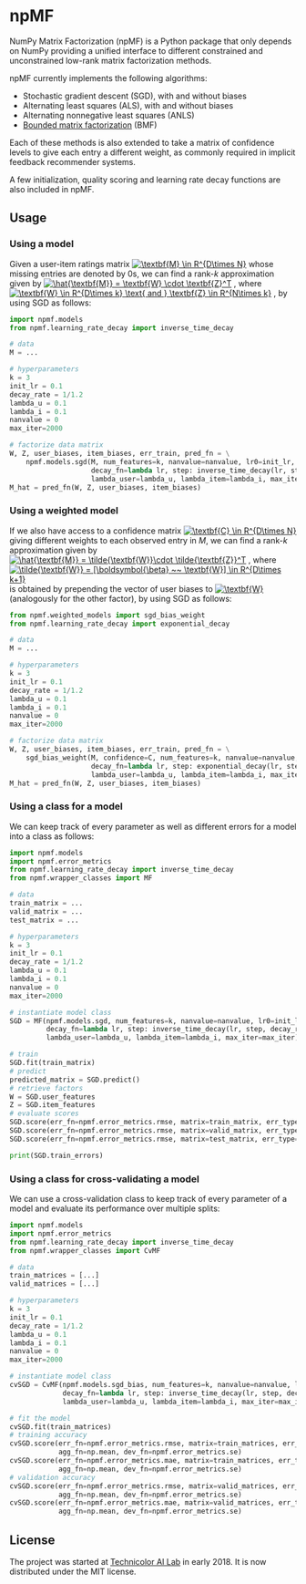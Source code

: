 # npMF

NumPy Matrix Factorization (npMF) is a Python package that only depends on NumPy providing a unified interface to different constrained and unconstrained low-rank matrix factorization methods.

npMF currently implements the following algorithms:
- Stochastic gradient descent (SGD), with and without biases
- Alternating least squares (ALS), with and without biases
- Alternating nonnegative least squares (ANLS)
- [Bounded matrix factorization](https://doi.org/10.1007/s10115-013-0710-2) (BMF)

Each of these methods is also extended to take a matrix of confidence levels to give each entry a different weight, as commonly required in implicit feedback recommender systems.

A few initialization, quality scoring and learning rate decay functions are also included in npMF.


## Usage

### Using a model

Given a user-item ratings matrix 
<a href="https://www.codecogs.com/eqnedit.php?latex=\textbf{M}&space;\in&space;R^{D\times&space;N}" target="_blank"><img src="https://latex.codecogs.com/gif.latex?\textbf{M}&space;\in&space;R^{D\times&space;N}" title="\textbf{M} \in R^{D\times N}" /></a>
whose missing entries are denoted by 0s, we can find a rank-*k* approximation given by 
<a href="https://www.codecogs.com/eqnedit.php?latex=\hat{\textbf{M}}&space;=&space;\textbf{W}&space;\cdot&space;\textbf{Z}^T" target="_blank"><img src="https://latex.codecogs.com/gif.latex?\hat{\textbf{M}}&space;=&space;\textbf{W}&space;\cdot&space;\textbf{Z}^T" title="\hat{\textbf{M}} = \textbf{W} \cdot \textbf{Z}^T" /></a>
, where 
<a href="https://www.codecogs.com/eqnedit.php?latex=\textbf{W}&space;\in&space;R^{D\times&space;k}&space;\text{&space;and&space;}&space;\textbf{Z}&space;\in&space;R^{N\times&space;k}" target="_blank"><img src="https://latex.codecogs.com/gif.latex?\textbf{W}&space;\in&space;R^{D\times&space;k}&space;\text{&space;and&space;}&space;\textbf{Z}&space;\in&space;R^{N\times&space;k}" title="\textbf{W} \in R^{D\times k} \text{ and } \textbf{Z} \in R^{N\times k}" /></a>
, by using SGD as follows:

```python
import npmf.models
from npmf.learning_rate_decay import inverse_time_decay

# data
M = ...

# hyperparameters
k = 3
init_lr = 0.1
decay_rate = 1/1.2
lambda_u = 0.1
lambda_i = 0.1
nanvalue = 0
max_iter=2000

# factorize data matrix
W, Z, user_biases, item_biases, err_train, pred_fn = \
    npmf.models.sgd(M, num_features=k, nanvalue=nanvalue, lr0=init_lr,
                    decay_fn=lambda lr, step: inverse_time_decay(lr, step, decay_rate, max_iter),
                    lambda_user=lambda_u, lambda_item=lambda_i, max_iter=max_iter)
M_hat = pred_fn(W, Z, user_biases, item_biases)
```

### Using a weighted model
If we also have access to a confidence matrix 
<a href="https://www.codecogs.com/eqnedit.php?latex=\textbf{C}&space;\in&space;R^{D\times&space;N}" target="_blank"><img src="https://latex.codecogs.com/gif.latex?\textbf{C}&space;\in&space;R^{D\times&space;N}" title="\textbf{C} \in R^{D\times N}" /></a>
giving different weights to each observed entry in *M*, we can find a rank-*k* approximation given by 
<a href="https://www.codecogs.com/eqnedit.php?latex=\hat{\textbf{M}}&space;=&space;\tilde{\textbf{W}}\cdot&space;\tilde{\textbf{Z}}^T" target="_blank"><img src="https://latex.codecogs.com/gif.latex?\hat{\textbf{M}}&space;=&space;\tilde{\textbf{W}}\cdot&space;\tilde{\textbf{Z}}^T" title="\hat{\textbf{M}} = \tilde{\textbf{W}}\cdot \tilde{\textbf{Z}}^T" /></a>
, where
<a href="https://www.codecogs.com/eqnedit.php?latex=\tilde{\textbf{W}}&space;=&space;[\boldsymbol{\beta}&space;~~&space;\textbf{W}]&space;\in&space;R^{D\times&space;k&plus;1}" target="_blank"><img src="https://latex.codecogs.com/gif.latex?\tilde{\textbf{W}}&space;=&space;[\boldsymbol{\beta}&space;~~&space;\textbf{W}]&space;\in&space;R^{D\times&space;k&plus;1}" title="\tilde{\textbf{W}} = [\boldsymbol{\beta} ~~ \textbf{W}] \in R^{D\times k+1}" /></a>
is obtained by prepending the vector of user biases to
<a href="https://www.codecogs.com/eqnedit.php?latex=\textbf{W}" target="_blank"><img src="https://latex.codecogs.com/gif.latex?\textbf{W}" title="\textbf{W}" /></a>
(analogously for the other factor), by using SGD as follows:

```python
from npmf.weighted_models import sgd_bias_weight
from npmf.learning_rate_decay import exponential_decay

# data
M = ...

# hyperparameters
k = 3
init_lr = 0.1
decay_rate = 1/1.2
lambda_u = 0.1
lambda_i = 0.1
nanvalue = 0
max_iter=2000

# factorize data matrix
W, Z, user_biases, item_biases, err_train, pred_fn = \
    sgd_bias_weight(M, confidence=C, num_features=k, nanvalue=nanvalue, lr0=init_lr,
                    decay_fn=lambda lr, step: exponential_decay(lr, step, decay_rate, max_iter),
                    lambda_user=lambda_u, lambda_item=lambda_i, max_iter=max_iter)
M_hat = pred_fn(W, Z, user_biases, item_biases)
```

### Using a class for a model
We can keep track of every parameter as well as different errors for a model into a class as follows:

```python
import npmf.models
import npmf.error_metrics
from npmf.learning_rate_decay import inverse_time_decay
from npmf.wrapper_classes import MF

# data
train_matrix = ...
valid_matrix = ...
test_matrix = ...

# hyperparameters
k = 3
init_lr = 0.1
decay_rate = 1/1.2
lambda_u = 0.1
lambda_i = 0.1
nanvalue = 0
max_iter=2000

# instantiate model class
SGD = MF(npmf.models.sgd, num_features=k, nanvalue=nanvalue, lr0=init_lr,
         decay_fn=lambda lr, step: inverse_time_decay(lr, step, decay_rate, max_iter, False),
         lambda_user=lambda_u, lambda_item=lambda_i, max_iter=max_iter)

# train
SGD.fit(train_matrix)
# predict
predicted_matrix = SGD.predict()
# retrieve factors
W = SGD.user_features 
Z = SGD.item_features
# evaluate scores
SGD.score(err_fn=npmf.error_metrics.rmse, matrix=train_matrix, err_type='train')
SGD.score(err_fn=npmf.error_metrics.rmse, matrix=valid_matrix, err_type='validation')
SGD.score(err_fn=npmf.error_metrics.rmse, matrix=test_matrix, err_type='test')

print(SGD.train_errors)
```

### Using a class for cross-validating a model
We can use a cross-validation class to keep track of every parameter of a model and evaluate its performance over multiple splits:

```python
import npmf.models
import npmf.error_metrics
from npmf.learning_rate_decay import inverse_time_decay
from npmf.wrapper_classes import CvMF

# data
train_matrices = [...]
valid_matrices = [...]

# hyperparameters
k = 3
init_lr = 0.1
decay_rate = 1/1.2
lambda_u = 0.1
lambda_i = 0.1
nanvalue = 0
max_iter=2000

# instantiate model class
cvSGD = CvMF(npmf.models.sgd_bias, num_features=k, nanvalue=nanvalue, lr0=init_lr,
             decay_fn=lambda lr, step: inverse_time_decay(lr, step, decay_rate, max_iter, False),
             lambda_user=lambda_u, lambda_item=lambda_i, max_iter=max_iter)

# fit the model
cvSGD.fit(train_matrices)
# training accuracy
cvSGD.score(err_fn=npmf.error_metrics.rmse, matrix=train_matrices, err_type='train', 
            agg_fn=np.mean, dev_fn=npmf.error_metrics.se)
cvSGD.score(err_fn=npmf.error_metrics.mae, matrix=train_matrices, err_type='train', 
            agg_fn=np.mean, dev_fn=npmf.error_metrics.se)
# validation accuracy
cvSGD.score(err_fn=npmf.error_metrics.rmse, matrix=valid_matrices, err_type='validation', 
            agg_fn=np.mean, dev_fn=npmf.error_metrics.se)
cvSGD.score(err_fn=npmf.error_metrics.mae, matrix=valid_matrices, err_type='validation', 
            agg_fn=np.mean, dev_fn=npmf.error_metrics.se)
```
## License

The project was started at [Technicolor AI Lab](http://www.technicolorbayarea.com/) in early 2018.
It is now distributed under the MIT license.
